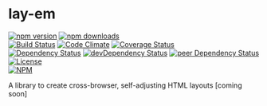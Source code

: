 # lay-em

[![npm version](https://badge.fury.io/js/lay-em.svg)](https://badge.fury.io/js/lay-em)
[![npm downloads](https://img.shields.io/npm/dt/lay-em.svg)](https://www.npmjs.com/package/lay-em)  
[![Build Status](https://travis-ci.org/myTerminal/lay-em.svg?branch=master)](https://travis-ci.org/myTerminal/lay-em)
[![Code Climate](https://codeclimate.com/github/myTerminal/lay-em.png)](https://codeclimate.com/github/myTerminal/lay-em)
[![Coverage Status](https://img.shields.io/coveralls/myTerminal/lay-em.svg)](https://coveralls.io/r/myTerminal/lay-em?branch=master)  
[![Dependency Status](https://david-dm.org/myTerminal/lay-em.svg)](https://david-dm.org/myTerminal/lay-em)
[![devDependency Status](https://david-dm.org/myTerminal/lay-em/dev-status.svg)](https://david-dm.org/myTerminal/lay-em#info=devDependencies)
[![peer Dependency Status](https://david-dm.org/myTerminal/lay-em/peer-status.svg)](https://david-dm.org/myTerminal/lay-em#info=peerDependencies)  
[![License](https://img.shields.io/github/license/myTerminal/lay-em.svg)](https://opensource.org/licenses/MIT)  
[![NPM](https://nodei.co/npm/lay-em.png?downloads=true&downloadRank=true&stars=true)](https://nodei.co/npm/lay-em/)

A library to create cross-browser, self-adjusting HTML layouts [coming soon]